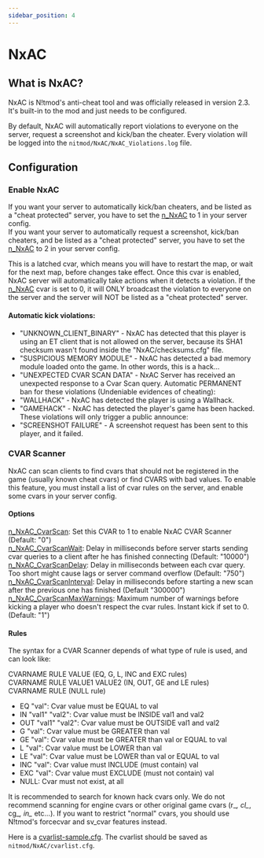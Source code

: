 ```yaml
---
sidebar_position: 4
---
```


# NxAC

## What is NxAC?
NxAC is N!tmod's anti-cheat tool and was officially released in version 2.3. It's built-in to the mod and just needs to be configured.

By default, NxAC will automatically report violations to everyone on the server, request a screenshot and kick/ban the cheater.
Every violation will be logged into the `nitmod/NxAC/NxAC_Violations.log` file.

## Configuration

### Enable NxAC
If you want your server to automatically kick/ban cheaters, and be listed as a "cheat protected" server, you have to set the [n_NxAC](cvar-reference#n_nxac) to 1 in your server config.  
If you want your server to automatically request a screenshot, kick/ban cheaters, and be listed as a "cheat protected" server, you have to set the [n_NxAC](cvar-reference#n_nxac) to 2 in your server config.

This is a latched cvar, which means you will have to restart the map, or wait for the next map, before changes take effect.
Once this cvar is enabled, NxAC server will automatically take actions when it detects a violation.
If the [n_NxAC](cvar-reference#n_nxac) cvar is set to 0, it will ONLY broadcast the violation to everyone on the server and the server will NOT be listed as a "cheat protected" server.

#### Automatic kick violations:
* "UNKNOWN_CLIENT_BINARY" - NxAC has detected that this player is using an ET client that is not allowed on the server, because its SHA1 checksum wasn't found inside the "NxAC/checksums.cfg" file.
* "SUSPICIOUS MEMORY MODULE" - NxAC has detected a bad memory module loaded onto the game. In other words, this is a hack...
* "UNEXPECTED CVAR SCAN DATA" - NxAC Server has received an unexpected response to a Cvar Scan query.
Automatic PERMANENT ban for these violations (Undeniable evidences of cheating):
* "WALLHACK" - NxAC has detected the player is using a Wallhack.
* "GAMEHACK" - NxAC has detected the player's game has been hacked.
These violations will only trigger a public announce:
* "SCREENSHOT FAILURE" - A screenshot request has been sent to this player, and it failed.

### CVAR Scanner
NxAC can scan clients to find cvars that should not be registered in the game (usually known cheat cvars) or find CVARS with bad values.
To enable this feature, you must install a list of cvar rules on the server, and enable some cvars in your server config.

#### Options
[n_NxAC_CvarScan](cvar-reference#n_NxAC_CvarScan): Set this CVAR to 1 to enable NxAC CVAR Scanner (Default: "0")  
[n_NxAC_CvarScanWait](cvar-reference#n_NxAC_CvarScanWait): Delay in milliseconds before server starts sending cvar queries to a client after he has finished connecting (Default: "10000")  
[n_NxAC_CvarScanDelay](cvar-reference#n_NxAC_CvarScanDelay): Delay in milliseconds between each cvar query. Too short might cause lags or server command overflow (Default: "750")  
[n_NxAC_CvarScanInterval](cvar-reference#n_NxAC_CvarScanInterval): Delay in milliseconds before starting a new scan after the previous one has finished (Default "300000")  
[n_NxAC_CvarScanMaxWarnings](cvar-reference#n_NxAC_CvarScanMaxWarnings): Maximum number of warnings before kicking a player who doesn't respect the cvar rules. Instant kick if set to 0. (Default: "1")  

#### Rules

The syntax for a CVAR Scanner depends of what type of rule is used, and can look like:

CVARNAME RULE VALUE (EQ, G, L, INC and EXC rules)  
CVARNAME RULE VALUE1 VALUE2 (IN, OUT, GE and LE rules)  
CVARNAME RULE (NULL rule)  

* EQ "val": Cvar value must be EQUAL to val
* IN "val1" "val2": Cvar value must be INSIDE val1 and val2
* OUT "val1" "val2": Cvar value must be OUTSIDE val1 and val2
* G "val": Cvar value must be GREATER than val
* GE "val": Cvar value must be GREATER than val or EQUAL to val
* L "val": Cvar value must be LOWER than val
* LE "val": Cvar value must be LOWER than val or EQUAL to val
* INC "val": Cvar value must INCLUDE (must contain) val
* EXC "val": Cvar value must EXCLUDE (must not contain) val
* NULL: Cvar must not exist, at all


It is recommended to search for known hack cvars only. We do not recommend scanning for engine cvars or other original game cvars (r_*, cl_*, cg_*, in_* etc...).
If you want to restrict "normal" cvars, you should use N!tmod's forcecvar and sv_cvar features instead.

Here is a [cvarlist-sample.cfg](http://etmods.net/NxAC/cvarlist.cfg). The cvarlist should be saved as `nitmod/NxAC/cvarlist.cfg`.
